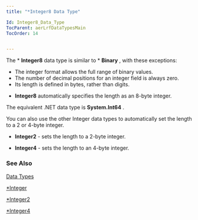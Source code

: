 ```yaml
---
title: "*Integer8 Data Type"

Id: Integer8_Data_Type
TocParent: aerLrfDataTypesMain
TocOrder: 14


---
```


The * **Integer8** data type is similar to * **Binary** , with these exceptions: 

- The integer format allows the full range of binary values.
- The number of decimal positions for an integer field is always zero.
- Its length is defined in bytes, rather than digits.

* **Integer8** automatically specifies the length as an 8-byte integer. 

The equivalent .NET data type is **System.Int64** .<br />

You can also use the other Integer data types to automatically set the length to a 2 or 4-byte integer. 

* **Integer2** - sets the length to a 2-byte integer.

* **Integer4** - sets the length to an 4-byte integer. 

### See Also
[Data Types](aerLrfDataTypesMain.html)

[*Integer](Integer_Data_Type.html)

[*Integer2](Integer2_data_type.html)

[*Integer4](Integer4_Data_Type.html) 
